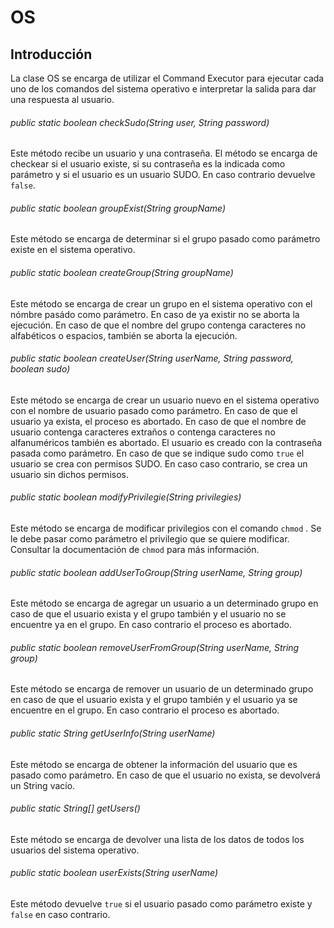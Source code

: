 # OS

## Introducción

La clase OS se encarga de utilizar el Command Executor para ejecutar cada uno de los comandos del sistema operativo e interpretar la salida para dar una respuesta al usuario.

###### public static boolean checkSudo(String user, String password)

Este método recibe un usuario y una contraseña. El método se encarga de checkear si el usuario existe, si su contraseña es la indicada como parámetro y si el usuario es un usuario SUDO. En caso contrario devuelve `false`.

###### public static boolean groupExist(String groupName)

Este método se encarga de determinar si el grupo pasado como parámetro existe en el sistema operativo.

###### public static boolean createGroup(String groupName)

Este método se encarga de crear un grupo en el sistema operativo con el nómbre pasádo como parámetro. En caso de ya existir no se aborta la ejecución. En caso de que el nombre del grupo contenga caracteres no alfabéticos o espacios, también se aborta la ejecución.

###### public static boolean createUser(String userName, String password, boolean sudo)

Este método se encarga de crear un usuario nuevo en el sistema operativo con el nombre de usuario pasado como parámetro. En caso de que el usuario ya exista, el proceso es abortado. En caso de que el nombre de usuario contenga caracteres extraños o contenga caracteres no alfanuméricos también es abortado. El usuario es creado con la contraseña pasada como parámetro. En caso de que se indique sudo como `true` el usuario se crea con permisos SUDO. En caso caso contrario, se crea un usuario sin dichos permisos.

###### public static boolean modifyPrivilegie(String privilegies)

Este método se encarga de modificar privilegios con el comando `chmod` . Se le debe pasar como parámetro el privilegio que se quiere modificar. Consultar la documentación de `chmod` para más información.

###### public static boolean addUserToGroup(String userName, String group)

Este método se encarga de agregar un usuario a un determinado grupo en caso de que el usuario exista y el grupo también y el usuario no se encuentre ya en el grupo. En caso contrario el proceso es abortado.

###### public static boolean removeUserFromGroup(String userName, String group)

Este método se encarga de remover un usuario de un determinado grupo en caso de que el usuario exista y el grupo también y el usuario ya se encuentre en el grupo. En caso contrario el proceso es abortado.

###### public static String getUserInfo(String userName)

Este método se encarga de obtener la información del usuario que es pasado como parámetro. En caso de que el usuario no exista, se devolverá un String vacío.

###### public static String[] getUsers()

Este método se encarga de devolver una lista de los datos de todos los usuarios del sistema operativo.

###### public static boolean userExists(String userName)

Este método devuelve `true` si el usuario pasado como parámetro existe y `false` en caso contrario.
